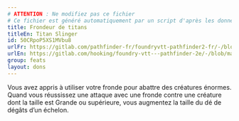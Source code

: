 ```yaml
---
# ATTENTION : Ne modifiez pas ce fichier
# Ce fichier est généré automatiquement par un script d'après les données du module Foundry VTT officiel et de sa traduction
title: Frondeur de titans
titleEn: Titan Slinger
id: 50CRpoP5XS1MVbu8
urlFr: https://gitlab.com/pathfinder-fr/foundryvtt-pathfinder2-fr/-/blob/master/data/feats/50CRpoP5XS1MVbu8.htm
urlEn: https://gitlab.com/hooking/foundry-vtt---pathfinder-2e/-/blob/master/packs/data/feats.db/titan-slinger.json
group: feats
layout: dons
---
```

Vous avez appris à utiliser votre fronde pour abattre des créatures énormes. Quand vous réussissez une attaque avec une fronde contre une créature dont la taille est Grande ou supérieure, vous augmentez la taille du dé de dégâts d’un échelon.


